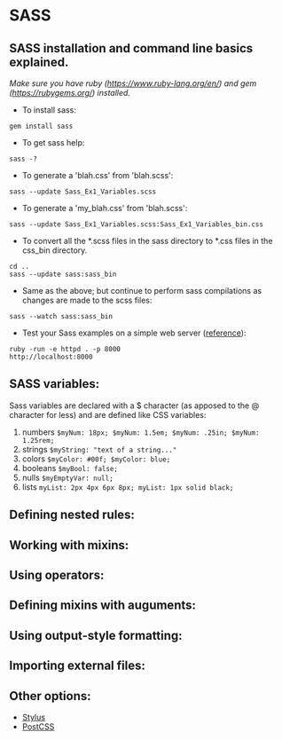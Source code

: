 # SASS

## SASS installation and command line basics explained.

*Make sure you have ruby (https://www.ruby-lang.org/en/) and gem (https://rubygems.org/) installed.*
+ To install sass:
```
gem install sass
```

+ To get sass help:
```
sass -?
```

+ To generate a 'blah.css' from 'blah.scss':
```
sass --update Sass_Ex1_Variables.scss
```

+ To generate a 'my_blah.css' from 'blah.scss':
```
sass --update Sass_Ex1_Variables.scss:Sass_Ex1_Variables_bin.css
```

+ To convert all the \*.scss files in the sass directory to \*.css files in the css_bin directory.
```
cd ..
sass --update sass:sass_bin
```

+ Same as the above; but continue to perform sass compilations as changes are made to the scss files:
```
sass --watch sass:sass_bin
```

+ Test your Sass examples on a simple web server ([reference](http://sweetme.at/2013/08/28/simple-local-http-server-with-ruby/)):
```
ruby -run -e httpd . -p 8000
http://localhost:8000
```

## SASS variables:

Sass variables are declared with a $ character (as apposed to the @ character for less) and are defined like CSS variables:

1. numbers  ```$myNum: 18px; $myNum: 1.5em; $myNum: .25in; $myNum: 1.25rem;```
2. strings  ```$myString: "text of a string..."```
3. colors   ```$myColor: #00f; $myColor: blue;```
4. booleans ```$myBool: false;```
5. nulls    ```$myEmptyVar: null;```
6. lists    ```myList: 2px 4px 6px 8px; myList: 1px solid black;```

## Defining nested rules:

## Working with mixins:

## Using operators:

## Defining mixins with auguments:

## Using output-style formatting:

## Importing external files:

## Other options:
+ [Stylus](stylus-lang.com)
+ [PostCSS](https://github.com/postcss/postcss)
